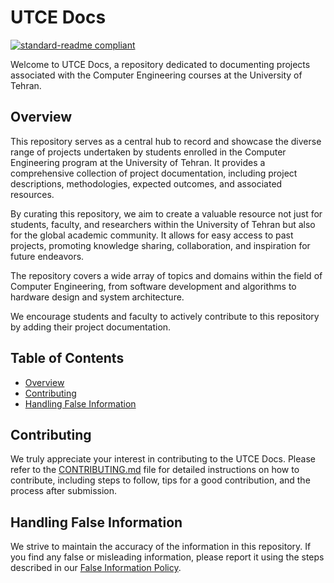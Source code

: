 # UTCE Docs

[![standard-readme compliant](https://img.shields.io/badge/readme%20style-standard-brightgreen.svg?style=flat-square)](https://github.com/RichardLitt/standard-readme)

Welcome to UTCE Docs, a repository dedicated to documenting projects associated with the Computer Engineering courses at the University of Tehran.

## Overview

This repository serves as a central hub to record and showcase the diverse range of projects undertaken by students enrolled in the Computer Engineering program at the University of Tehran. It provides a comprehensive collection of project documentation, including project descriptions, methodologies, expected outcomes, and associated resources.

By curating this repository, we aim to create a valuable resource not just for students, faculty, and researchers within the University of Tehran but also for the global academic community. It allows for easy access to past projects, promoting knowledge sharing, collaboration, and inspiration for future endeavors.

The repository covers a wide array of topics and domains within the field of Computer Engineering, from software development and algorithms to hardware design and system architecture.

We encourage students and faculty to actively contribute to this repository by adding their project documentation.

## Table of Contents

- [Overview](#overview)
- [Contributing](#contributing)
- [Handling False Information](#handling-false-information)

## Contributing

We truly appreciate your interest in contributing to the UTCE Docs. Please refer to the [CONTRIBUTING.md](./CONTRIBUTING.md) file for detailed instructions on how to contribute, including steps to follow, tips for a good contribution, and the process after submission.

## Handling False Information

We strive to maintain the accuracy of the information in this repository. If you find any false or misleading information, please report it using the steps described in our [False Information Policy](./FALSE_INFORMATION.md).
